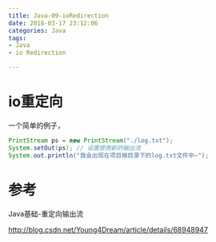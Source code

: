 ```yaml
---
title: Java-09-ioRedirection
date: 2018-03-17 23:12:06
categories: Java
tags:
- Java
- io Redirection

---
```


# io重定向



一个简单的例子，

```java
PrintStream ps = new PrintStream("./log.txt");
System.setOut(ps); // 设置使用新的输出流
System.out.println("我会出现在项目根目录下的log.txt文件中~");
```



# 参考

Java基础-重定向输出流

http://blog.csdn.net/Young4Dream/article/details/68948947